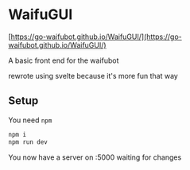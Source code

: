 # WaifuGUI

[https://go-waifubot.github.io/WaifuGUI/](https://go-waifubot.github.io/WaifuGUI/)

A basic front end for the waifubot

rewrote using svelte because it's more fun that way

## Setup

You need `npm`

```sh
npm i
npm run dev
```

You now have a server on :5000 waiting for changes

